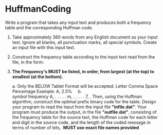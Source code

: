 ﻿# HuffmanCoding

Write a program that takes any input text and produces both a frequency table and the corresponding Huffman code.<br>
1. Take approximately 360 words from any English document as your input text. Ignore all blanks, all punctuation marks, all special symbols. Create an input file with this input text.
2. Construct the frequency table according to the input text read from the file, in the form:
3. <b>The Frequency's MUST be listed, in order, from largest (at the top) to smallest (at the bottom).</b>

	a. Only the BELOW Tablet Format will be accepted: Letter Comma Space Percentage Example: A, 2.5%
    b.  
		symbol frequency
		A, .
		.  .
		.  .
		m, .
		.  .
		.  .
		7, .
Then, using the Huffman algorithm, construct the optimal prefix binary code for the table.
Design your program to read the input from the input file <b>"infile.dat"</b>. Your program must produce the output, in the file <b>"outfile.dat"</b>, consisting of
the frequency table for the source text,
the Huffman code for each letter and digit in the source code, and
the length of the coded message in terms of number of bits, 
<b>MUST use exact file names provided </b>

